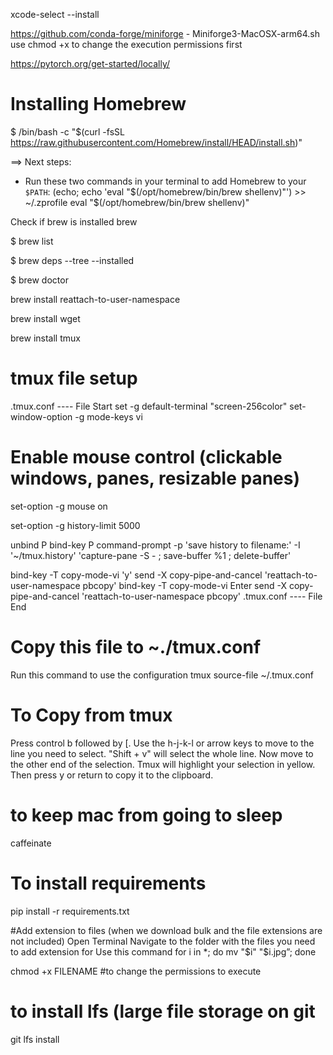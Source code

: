 
xcode-select --install

https://github.com/conda-forge/miniforge - Miniforge3-MacOSX-arm64.sh
use chmod +x to change the execution permissions first

https://pytorch.org/get-started/locally/



# Installing Homebrew
$ /bin/bash -c "$(curl -fsSL https://raw.githubusercontent.com/Homebrew/install/HEAD/install.sh)"

==> Next steps:
- Run these two commands in your terminal to add Homebrew to your `$PATH`:
    (echo; echo 'eval "$(/opt/homebrew/bin/brew shellenv)"') >> ~/.zprofile
    eval "$(/opt/homebrew/bin/brew shellenv)"

Check if brew is installed
brew

$ brew list

$ brew deps --tree --installed

$ brew doctor

brew install reattach-to-user-namespace

brew install wget

brew install tmux


# tmux file setup
.tmux.conf ---- File Start
set -g default-terminal "screen-256color"
set-window-option -g mode-keys vi

# Enable mouse control (clickable windows, panes, resizable panes)
set-option -g mouse on

set-option -g history-limit 5000

unbind P
bind-key P command-prompt -p 'save history to filename:' -I '~/tmux.history' 'capture-pane -S - ; save-buffer %1 ; delete-buffer'

bind-key -T copy-mode-vi 'y' send -X copy-pipe-and-cancel 'reattach-to-user-namespace pbcopy'
bind-key -T copy-mode-vi Enter send -X copy-pipe-and-cancel 'reattach-to-user-namespace pbcopy'
.tmux.conf ---- File End

# Copy this file to ~./tmux.conf
Run this command to use the configuration
tmux source-file ~/.tmux.conf

# To Copy from tmux
Press control b followed by [. 
Use the h-j-k-l or arrow keys to move to the line you need to select.
"Shift + v" will select the whole line. 
Now move to the other end of the selection. 
Tmux will highlight your selection in yellow. 
Then press y or return to copy it to the clipboard.


# to keep mac from going to sleep
caffeinate

# To install requirements
pip install -r requirements.txt

#Add extension to files (when we download bulk and the file extensions are not included)
Open Terminal
Navigate to the folder with the files you need to add extension for
Use this command
for i in *; do mv "$i" "$i.jpg”; done

chmod +x FILENAME #to change the permissions to execute

# to install lfs (large file storage on git
git lfs install
